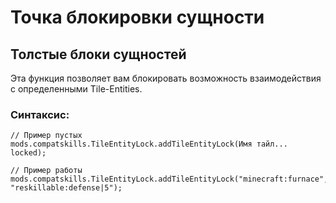 # Точка блокировки сущности

## Толстые блоки сущностей

Эта функция позволяет вам блокировать возможность взаимодействия с определенными Tile-Entities.

### Синтаксис:

    // Пример пустых
    mods.compatskills.TileEntityLock.addTileEntityLock(Имя тайл... locked);
    
    // Пример работы
    mods.compatskills.TileEntityLock.addTileEntityLock("minecraft:furnace", "reskillable:defense|5");